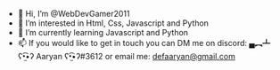 - 👋 Hi, I’m @WebDevGamer2011
- 👀 I’m interested in Html, Css, Javascript and Python
- 🌱 I’m currently learning Javascript and Python
- 📫 If you would like to get in touch you can DM me on discord: ▄︻┻ ʕ•̫͡•ʔ Aaryan ʕ•̫͡•ʔ#3612 or email me: defaaryan@gmail.com
